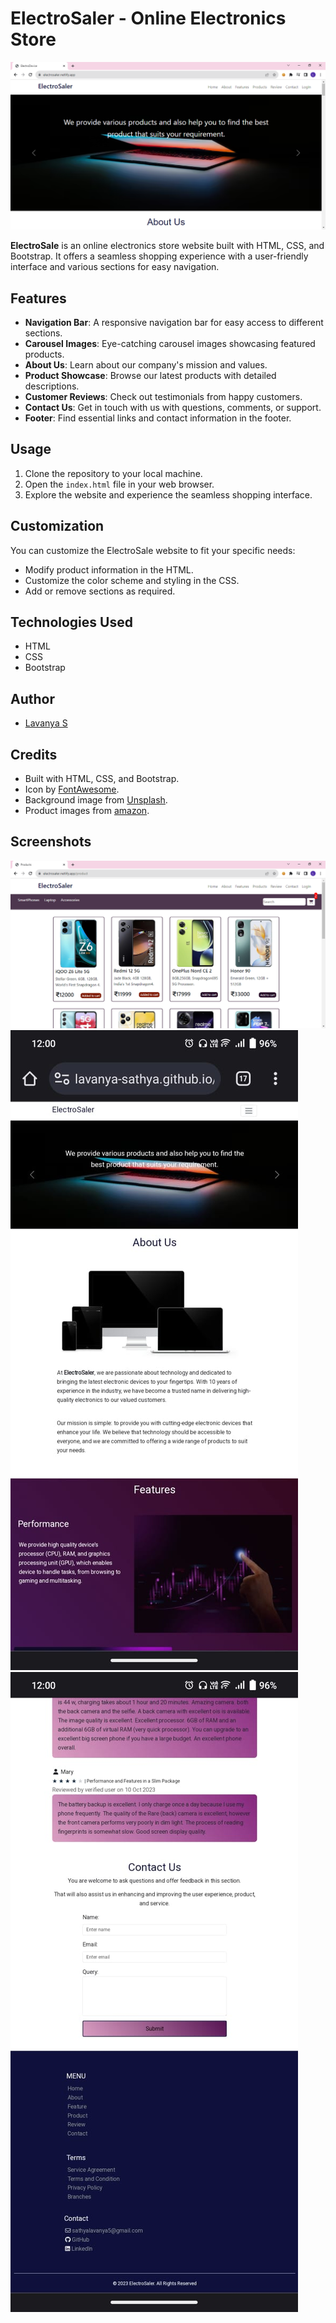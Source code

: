 # ElectroSaler - Online Electronics Store
![ElectroSale Preview](images/screenshot.PNG)

**ElectroSale** is an online electronics store website built with HTML, CSS, and Bootstrap. It offers a seamless shopping experience with a user-friendly interface and various sections for easy navigation.

## Features

- **Navigation Bar**: A responsive navigation bar for easy access to different sections.
- **Carousel Images**: Eye-catching carousel images showcasing featured products.
- **About Us**: Learn about our company's mission and values.
- **Product Showcase**: Browse our latest products with detailed descriptions.
- **Customer Reviews**: Check out testimonials from happy customers.
- **Contact Us**: Get in touch with us with questions, comments, or support.
- **Footer**: Find essential links and contact information in the footer.

## Usage

1. Clone the repository to your local machine.
2. Open the `index.html` file in your web browser.
3. Explore the website and experience the seamless shopping interface.

## Customization

You can customize the ElectroSale website to fit your specific needs:

- Modify product information in the HTML.
- Customize the color scheme and styling in the CSS.
- Add or remove sections as required.

## Technologies Used

- HTML
- CSS
- Bootstrap

## Author

- [Lavanya S](https://github.com/Lavanya-Sathya)
  
## Credits

- Built with HTML, CSS, and Bootstrap.
- Icon by [FontAwesome](https://fontawesome.com/).
- Background image from [Unsplash](https://unsplash.com/).
- Product images from [amazon](https://www.amazon.in/).

## Screenshots
![Screenshot 1](images/screenshot1.PNG)
![Screenshot 2](images/mobile_screenshot1.jpeg)
![Screenshot 3](images/mobile_screenshot3.jpeg)

